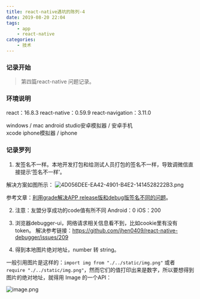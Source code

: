 ```yaml
---
title: react-native遇坑的陈列-4
date: 2019-08-20 22:04
tags: 
    - app
    - react-native 
categories: 
    - 技术
---
```


### 记录开始

> 第四篇react-native 问题记录。

### 环境说明

react：16.8.3
react-native：0.59.9
react-navigation：3.11.0

windows / mac 
android studio安卓模拟器 / 安卓手机    
xcode iphone模拟器 / iphone

### 记录罗列

1. 发签名不一样。本地开发打包和给测试人员打包的签名不一样，导致调微信直接提示‘签名不一样’。

解决方案如图所示：
![4D056DEE-EA42-4901-B4E2-1414528222B3.png](https://upload-images.jianshu.io/upload_images/3453108-30222aa36373603d.png?imageMogr2/auto-orient/strip%7CimageView2/2/w/1240)

参考文章：[利用grade解决APP release版和debug版签名不同的问题](https://blog.csdn.net/qq_28183203/article/details/72831395)。

2. 注意：友盟分享成功的code值有所不同
Android：0
iOS：200

3. 浏览器debugger-ui，网络请求相关信息看不到，比如cookie里有没有token。
解决参考链接：https://github.com/jhen0409/react-native-debugger/issues/209


4. 得到本地图片绝对地址，number 转 string。

一般引用图片是这样的：`import img from "./../static/img.png"` 或者 `require "./../static/img.png"`，然而它们的值打印出来是数字，所以要想得到图片的绝对地址，就得用 Image 的一个API：

![image.png](https://upload-images.jianshu.io/upload_images/3453108-20d501cc8f027ba8.png?imageMogr2/auto-orient/strip%7CimageView2/2/w/1240)






